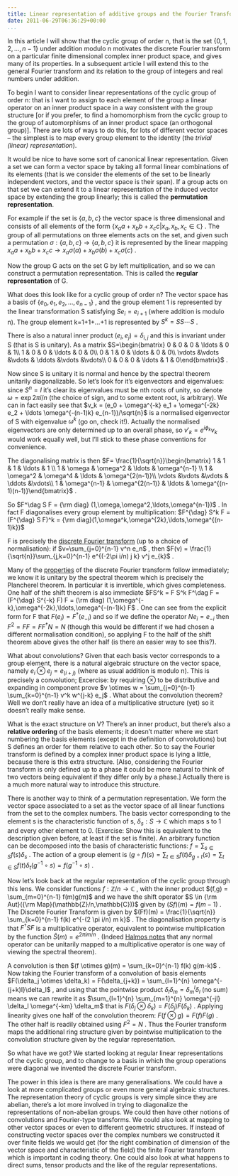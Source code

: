 ```yaml
---
title: Linear representation of additive groups and the Fourier Transform: Part 1
date: 2011-06-29T06:36:29+00:00
...
```



In this article I will show that the cyclic group of order n, that is the set  $\{0,1,2,\ldots,n-1\}$  under addition modulo n motivates the discrete Fourier transform on a particular finite dimensional complex inner product space, and gives many of its properties. In a subsequent article I will extend this to the general Fourier transform and its relation to the group of integers and real numbers under addition.


<!--more-->


To begin I want to consider linear representations of the cyclic group of order n: that is I want to assign to each element of the group a linear operator on an inner product space in a way consistent with the group structure [or if you prefer, to find a homomorphism from the cyclic group to the group of automorphisms of an inner product space (an orthogonal group)]. There are lots of ways to do this, for lots of different vector spaces – the simplest is to map every group element to the identity (the *trivial (linear) representation*).


It would be nice to have some sort of canonical linear representation. Given a set we can form a vector space by taking all formal linear combinations of its elements (that is we consider the elements of the set to be linearly independent vectors, and the vector space is their span). If a group acts on that set we can extend it to a linear representation of the induced vector space by extending the group linearly; this is called the **permutation representation**.


For example if the set is  $\{a,b,c\}$  the vector space is three dimensional and consists of all elements of the form  $\{x_a a + x_b b + x_c c| x_a,x_b,x_c \in \mathbb{C}\}$ . The group of all permutations on three elements acts on the set, and given such a permutation  $\sigma: \{a,b,c\} \to \{a,b,c\}$  it is represented by the linear mapping  $x_a a + x_b b + x_c c \to x_a \sigma(a) + x_b \sigma(b) + x_c \sigma(c)$ .


Now the group G acts on the set G by left multiplication, and so we can construct a permutation representation. This is called the **regular representation** of G.


What does this look like for a cyclic group of order n? The vector space has a basis of  $\{e_0,e_1,e_2,\ldots,e_{n-1}\}$ , and the group element 1 is represented by the linear transformation S satisfying  $Se_i=e_{i+1}$  (where addition is modulo n). The group element k=1+1+…+1 is represented by  $S^k=SS\cdots S$ .


There is also a natural inner product  $(e_i,e_j) = \delta_{i,j}$  and this is invariant under S (that is S is unitary). As a matrix  $S=\begin{bmatrix}    0 & 0 & 0 & \ldots & 0 & 1\\    1 & 0 & 0 & \ldots & 0 & 0\\    0 & 1 & 0 & \ldots & 0 & 0\\    \vdots &\vdots &\vdots & \ddots &\vdots &\vdots\\    0 & 0 & 0 & \ldots & 1 & 0\end{bmatrix}$ .


Now since S is unitary it is normal and hence by the spectral theorem unitarily diagonalizable. So let’s look for it’s eigenvectors and eigenvalues: since  $S^n = I$  it’s clear its eigenvalues must be nth roots of unity, so denote  $\omega = \exp{2\pi i/n}$  (the choice of sign, and to some extent root, is arbitrary). We can in fact easily see that  $v_k = (e_0 + \omega^{-k} e_1 + \omega^{-2k} e_2 + \ldots \omega^{-(n-1)k} e_{n-1})/\sqrt{n}$  is a normalised eigenvector of S with eigenvalue  $\omega^{k}$  (go on, check it!). Actually the normalised eigenvectors are only determined up to an overall phase, so  $v'_k=e^{i \phi_k} v_k$  would work equally well, but I’ll stick to these phase conventions for convenience.


The diagonalising matrix is then  $F= \frac{1}{\sqrt{n}}\begin{bmatrix}    1 & 1 & 1 & \ldots & 1 \\    1 & \omega & \omega^2 & \ldots & \omega^{n-1} \\    1 & \omega^2 & \omega^4 & \ldots & \omega^{2(n-1)}\\    \vdots &\vdots &\vdots & \ddots &\vdots\\    1 & \omega^{n-1} & \omega^{2(n-1)} & \ldots & \omega^{(n-1)(n-1)}\end{bmatrix}$ .


So  $F^\dag S F = {\rm diag} (1,\omega,\omega^2,\ldots,\omega^{n-1})$ . In fact F diagonalises every group element by multiplication:  $F^{\dag} S^k F = (F^{\dag} S F)^k = {\rm diag}(1,\omega^k,\omega^{2k},\ldots,\omega^{(n-1)k})$ 


F is precisely the [discrete Fourier transform](http://en.wikipedia.org/wiki/Discrete_Fourier_transform#Definition) (up to a choice of normalisation): if  $v=\sum_{j=0}^{n-1} v^n e_n$ , then  $F(v) = \frac{1}{\sqrt{n}}\sum_{j,k=0}^{n-1} e^{(-2\pi i/n) j k} v^j e_{k}$ .


Many of the [properties](http://en.wikipedia.org/wiki/Discrete_Fourier_transform#Properties) of the discrete Fourier transform follow immediately; we know it is unitary by the spectral theorem which is precisely the Plancherel theorem. In particular it is invertible, which gives completeness. One half of the shift theorem is also immediate  $FS^k = F S^k F^\dag F = (F^{\dag} S^{-k} F) F = (\rm diag) (1,\omega^{-k},\omega^{-2k},\ldots,\omega^{-(n-1)k} F$ . One can see from the explicit form for F that  $F(e_i)=F^{\dag} (e_{-i})$  and so if we define the operator  $N e_i = e_{-i}$  then  $F^2=F F = F F^{\dag} N = N$  (though this would be different if we had chosen a different normalisation condition), so applying F to the half of the shift theorem above gives the other half (is there an easier way to see this?).


What about convolutions? Given that each basis vector corresponds to a group element, there is a natural algebraic structure on the vector space, namely  $e_i \otimes e_j = e_{(i+j)}$  (where as usual addition is modulo n). This is precisely a convolution; Excercise: by requiring  $\otimes$  to be distributive and expanding in component prove  $v \otimes w = \sum_{j=0}^{n-1} \sum_{k=0}^{n-1} v^k w^{j-k} e_j$ . What about the convolution theorem? Well we don’t really have an idea of a multiplicative structure (yet) so it doesn’t really make sense.


What is the exact structure on V? There’s an inner product, but there’s also a **relative ordering** of the basis elements; it doesn’t matter where we start numbering the basis elements (except in the definition of convolutions) but S defines an order for them relative to each other. So to say the Fourier transform is defined by a complex inner product space is lying a little, because there is this extra structure. [Also, considering the Fourier transform is only defined up to a phase it could be more natural to think of two vectors being equivalent if they differ only by a phase.] Actually there is a much more natural way to introduce this structure.


There is another way to think of a permutation representation. We form the vector space associated to a set as the vector space of all linear functions from the set to the complex numbers. The basis vector corresponding to the element s is the characteristic function of s,  $\delta_s: S \to \mathbb{C}$  which maps s to 1 and every other element to 0. (Exercise: Show this is equivalent to the description given before, at least if the set is finite). An arbitrary function can be decomposed into the basis of characteristic functions:  $f = \sum_{s \in S} f(s) \delta_s$ . The action of a group element is  $(g \circ f) (s) = \sum_{t \in S} f(t) \delta_{g \circ t} (s) = \sum_{t \in S} f(t) \delta_{t} (g^{-1} \circ s) = f(g^{-1} \circ s)$ .


Now let’s look back at the regular representation of the cyclic group through this lens. We consider functions  $f:\mathbb{Z}/n \to \mathbb{C}$ , with the inner product  $(f,g) = \sum_{m=0}^{n-1} f(m)g(m)$  and we have the shift operator  $S \in {\rm Aut}({\rm Map}(\mathbb{Z}/n,\mathbb{C}))$  given by  $(Sf)(m)=f(m-1)$ . The Discrete Fourier Transform is given by  $(Ff)(m) = \frac{1}{\sqrt{n}} \sum_{k=0}^{n-1} f(k) e^{-(2 \pi i/n) m k}$ . The diagonalisation property is that  $F^\dag S F$  is a multiplicative operator, equivalent to pointwise multiplication by the function  $\hat{S}(m)=e^{2\pi i m/n}$ . (Indeed [Halmos notes](http://www.math.wsu.edu/faculty/watkins/Math502/pdfiles/spectral.pdf) that any normal operator can be unitarily mapped to a multiplicative operator is one way of viewing the spectral theorem).


A convolution is then  $(f \otimes g)(m) = \sum_{k=0}^{n-1} f(k) g(m-k)$ . Now taking the Fourier transform of a convolution of basis elements  $F(\delta_j \otimes \delta_k) = F(\delta_{j+k}) = \sum_{l=1}^{n} \omega^{-(j+k)l}\delta_l$ , and using that the pointwise product  $\delta_l \delta_m = \delta^l_m \delta_l$  (no sum) means we can rewrite it as  $\sum_{l=1}^{n} \sum_{m=1}^{n} \omega^{-jl} \delta_l \omega^{-km} \delta_m$  that is  $F(\delta_j \otimes \delta_k) = F(\delta_j) F(\delta_k)$ . Applying linearity gives one half of the convolution theorem:  $F(f \otimes g) = F(f) F(g)$ . The other half is readily obtained using  $F^2=N$ . Thus the Fourier transform maps the additional ring structure given by pointwise multiplication to the convolution structure given by the regular representation.


So what have we got? We started looking at regular linear representations of the cyclic group, and to change to a basis in which the group operations were diagonal we invented the discrete Fourier transform.


The power in this idea is there are many generalisations. We could have a look at more complicated groups or even more general algebraic structures. The representation theory of cyclic groups is very simple since they are abelian, there’s a lot more involved in trying to diagonalize the representations of non-abelian groups. We could then have other notions of convolutions and Fourier-type transforms. We could also look at mapping to other vector spaces or even to different geometric structures. If instead of constructing vector spaces over the complex numbers we constructed it over finite fields we would get (for the right combination of dimension of the vector space and characteristic of the field) the finite Fourier transform which is important in coding theory. One could also look at what happens to direct sums, tensor products and the like of the regular representations.




 